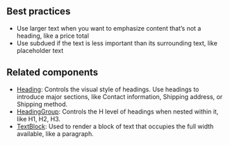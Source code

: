 ## Best practices

- Use larger text when you want to emphasize content that’s not a heading, like a price total
- Use subdued if the text is less important than its surrounding text, like placeholder text


## Related components

- [Heading](https://github.com/Shopify/ui-extensions/tree/main/packages/checkout-ui-extensions/src/components/Heading): Controls the visual style of headings. Use headings to introduce major sections, like Contact information, Shipping address, or Shipping method.
- [HeadingGroup](https://github.com/Shopify/ui-extensions/tree/main/packages/checkout-ui-extensions/src/components/HeadingGroup): Controls the H level of headings when nested within it, like H1, H2, H3.
- [TextBlock](https://github.com/Shopify/ui-extensions/tree/main/packages/checkout-ui-extensions/src/components/TextBlock): Used to render a block of text that occupies the full width available, like a paragraph.
